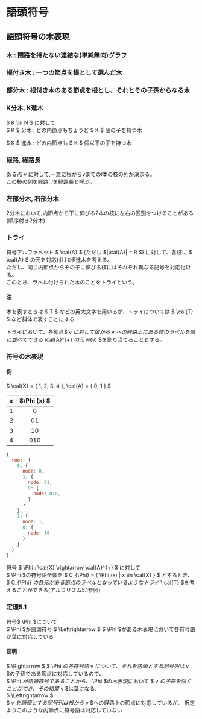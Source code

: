 # 語頭符号
## 語頭符号の木表現
### 木 : 閉路を持たない連結な(単純無向)グラフ
### 根付き木 : 一つの節点を根として選んだ木
### 部分木 : 根付き木のある節点を根とし、それとその子孫からなる木
### K分木, K進木
$ K \in N $ に対して  
$ K $ 分木 : どの内節点もちょうど $ K $ 個の子を持つ木

$ K $ 進木 : どの内節点も $ K $ 個以下の子を持つ木

### 経路, 経路長
ある点 $v$ に対して,一意に根から$v$までの$l$本の枝の列が決まる。  
この枝の列を経路, $l$を経路長と呼ぶ。

### 左部分木, 右部分木
2分木において,内節点から下に伸びる2本の枝に左右の区別をつけることがある(順序付き2分木)

### トライ
符号アルファベット $ \cal{A} $ (ただし $|\cal{A}| = R $) に対して、各枝に $ \cal{A} $ の元を対応付けたR進木を考える。  
ただし、同じ内節点からその子に伸びる枝にはそれぞれ異なる記号を対応付ける。  
このとき、ラベル付けられた木のことをトライという。

#### 注
木を表すときは $ T $ などの英大文字を用いるが、トライについては $ \cal{T} $ など斜体で表すことにする

トライにおいて、各節点$ v $に対して根から$ v $への経路上にある枝のラベルを順に並べてできる$ \cal{A}^{+} $の元$ w(v) $を割り当てることとする。

### 符号の木表現
#### 例
$ \cal{X} = \{ 1, 2, 3, 4 \}, \cal{A} = \{ 0, 1 \} $  

|$x$|$\Phi (x) $|
|:-:|:---------:|
| 1 |     0     |
| 2 |     01    |
| 3 |     10    |
| 4 |     010   |

```js
{
  root: {
    0: {
      node: 0,
      1: {
        node: 01,
        0: {
          node: 010,
        }
      }
    },
    1: {
      node: 1,
      0: {
        node: 10
      }
    }
  }
}
```


符号 $ \Phi : \cal{X} \rightarrow \cal{A}^{+} $ に対して  
$ \Phi $の符号語全体を $ C\_{\Phi} = \{ \Phi (x) | x \in \cal{X} \} $ とするとき、  
$ C\_{\Phi} $の各元がある節点のラベルとなっているようなトライ$ \ cal{T} $を考えることができる(アルゴリズム5.1参照)

### 定理5.1
符号$ \Phi $について  
$ \Phi $が語頭符号 $ \Leftrightarrow $ $ \Phi $がある木表現において各符号語が葉に対応している

#### 証明
$ \Rightarrow $ $ \Phi $の各符号語$ v $について、それを語頭とする記号列は$ v $の子孫である節点に対応しているので、  
$ \Phi $が語頭符号であることから、$ \Phi $の木表現において $ v $の子孫を除くことができ、その結果$ v $は葉になる.  
$ \Leftrightarrow $   
$ v $を語頭とする記号列は根から$ v $への経路上の節点に対応しているが、
仮定よりこのような内節点に符号語は対応していない

